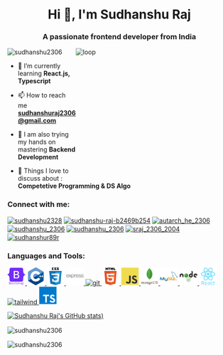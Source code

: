 <h1 align="center">Hi 👋, I'm Sudhanshu Raj</h1>
<h3 align="center">A passionate frontend developer from India</h3>

<img align="right" alt="loop" width="350" height="300" src="https://static.wixstatic.com/media/bbe642_62414e50bef34ce28db1afabf55f17ec~mv2.gif">

<p align="left"> <img src="https://komarev.com/ghpvc/?username=sudhanshu2306&label=Profile%20views&color=0e75b6&style=flat" alt="sudhanshu2306" /> </p>

- 🌱 I’m currently learning **React.js, Typescript**

- 📫 How to reach me **sudhanshuraj2306@gmail.com**

- 🌱 I am also trying my hands on mastering **Backend Development**

- 💬 Things I love to discuss about : **Competetive Programming & DS Algo**

<h3 align="left">Connect with me:</h3>
<p align="left">
<a href="https://twitter.com/sudhanshu2328" target="blank"><img align="center" src="https://raw.githubusercontent.com/rahuldkjain/github-profile-readme-generator/master/src/images/icons/Social/twitter.svg" alt="sudhanshu2328" height="30" width="40" /></a>
<a href="https://linkedin.com/in/sudhanshu-raj-b2469b254" target="blank"><img align="center" src="https://raw.githubusercontent.com/rahuldkjain/github-profile-readme-generator/master/src/images/icons/Social/linked-in-alt.svg" alt="sudhanshu-raj-b2469b254" height="30" width="40" /></a>
<a href="https://instagram.com/autarch_he_2306" target="blank"><img align="center" src="https://raw.githubusercontent.com/rahuldkjain/github-profile-readme-generator/master/src/images/icons/Social/instagram.svg" alt="autarch_he_2306" height="30" width="40" /></a>
<a href="https://www.codechef.com/users/sudhanshu_2306" target="blank"><img align="center" src="https://cdn.jsdelivr.net/npm/simple-icons@3.1.0/icons/codechef.svg" alt="sudhanshu_2306" height="30" width="40" /></a>
<a href="https://codeforces.com/profile/sudhanshu_2306" target="blank"><img align="center" src="https://raw.githubusercontent.com/rahuldkjain/github-profile-readme-generator/master/src/images/icons/Social/codeforces.svg" alt="sudhanshu_2306" height="30" width="40" /></a>
<a href="https://www.leetcode.com/sraj_2306_2004" target="blank"><img align="center" src="https://raw.githubusercontent.com/rahuldkjain/github-profile-readme-generator/master/src/images/icons/Social/leet-code.svg" alt="sraj_2306_2004" height="30" width="40" /></a>
<a href="https://auth.geeksforgeeks.org/user/sudhanshur89r" target="blank"><img align="center" src="https://raw.githubusercontent.com/rahuldkjain/github-profile-readme-generator/master/src/images/icons/Social/geeks-for-geeks.svg" alt="sudhanshur89r" height="30" width="40" /></a>
</p>

<h3 align="left">Languages and Tools:</h3>
<a href="https://getbootstrap.com" target="_blank" rel="noreferrer"> <img src="https://raw.githubusercontent.com/devicons/devicon/master/icons/bootstrap/bootstrap-plain-wordmark.svg" alt="bootstrap" width="40" height="40"/> </a> <a href="https://www.w3schools.com/cpp/" target="_blank" rel="noreferrer"> <img src="https://raw.githubusercontent.com/devicons/devicon/master/icons/cplusplus/cplusplus-original.svg" alt="cplusplus" width="40" height="40"/> </a> <a href="https://www.w3schools.com/css/" target="_blank" rel="noreferrer"> <img src="https://raw.githubusercontent.com/devicons/devicon/master/icons/css3/css3-original-wordmark.svg" alt="css3" width="40" height="40"/> </a> <a href="https://expressjs.com" target="_blank" rel="noreferrer"> <img src="https://raw.githubusercontent.com/devicons/devicon/master/icons/express/express-original-wordmark.svg" alt="express" width="40" height="40"/> </a> <a href="https://git-scm.com/" target="_blank" rel="noreferrer"> <img src="https://www.vectorlogo.zone/logos/git-scm/git-scm-icon.svg" alt="git" width="40" height="40"/> </a> <a href="https://www.w3.org/html/" target="_blank" rel="noreferrer"> <img src="https://raw.githubusercontent.com/devicons/devicon/master/icons/html5/html5-original-wordmark.svg" alt="html5" width="40" height="40"/> </a> <a href="https://developer.mozilla.org/en-US/docs/Web/JavaScript" target="_blank" rel="noreferrer"> <img src="https://raw.githubusercontent.com/devicons/devicon/master/icons/javascript/javascript-original.svg" alt="javascript" width="40" height="40"/> </a> <a href="https://www.mongodb.com/" target="_blank" rel="noreferrer"> <img src="https://raw.githubusercontent.com/devicons/devicon/master/icons/mongodb/mongodb-original-wordmark.svg" alt="mongodb" width="40" height="40"/> </a> <a href="https://www.mysql.com/" target="_blank" rel="noreferrer"> <img src="https://raw.githubusercontent.com/devicons/devicon/master/icons/mysql/mysql-original-wordmark.svg" alt="mysql" width="40" height="40"/> </a> <a href="https://nodejs.org" target="_blank" rel="noreferrer"> <img src="https://raw.githubusercontent.com/devicons/devicon/master/icons/nodejs/nodejs-original-wordmark.svg" alt="nodejs" width="40" height="40"/> </a>  <a href="https://reactjs.org/" target="_blank" rel="noreferrer"> <img src="https://raw.githubusercontent.com/devicons/devicon/master/icons/react/react-original-wordmark.svg" alt="react" width="40" height="40"/> </a> <a href="https://tailwindcss.com/" target="_blank" rel="noreferrer"> <img src="https://www.vectorlogo.zone/logos/tailwindcss/tailwindcss-icon.svg" alt="tailwind" width="40" height="40"/> </a> <a href="https://www.typescriptlang.org/" target="_blank" rel="noreferrer"> <img src="https://raw.githubusercontent.com/devicons/devicon/master/icons/typescript/typescript-original.svg" alt="typescript" width="40" height="40"/> </a> </p>

[![Sudhanshu Raj's GitHub stats](https://github-readme-stats.vercel.app/api?username=Sudhanshu2306&show_icons=true))](https://github.com/Sudhanshu2306/github-readme-stats)

<p><img align="center" src="https://github-readme-stats.vercel.app/api/top-langs?username=sudhanshu2306&show_icons=true&locale=en&layout=compact" alt="sudhanshu2306" /></p>

<p><img align="center" src="https://github-readme-streak-stats.herokuapp.com/?user=sudhanshu2306&" alt="sudhanshu2306" /></p>
